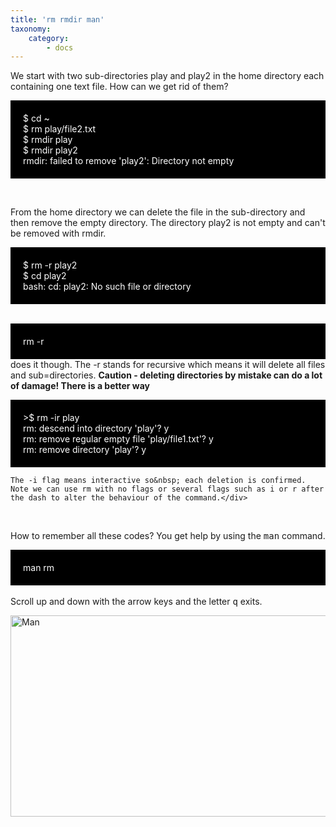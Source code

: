 ```yaml
---
title: 'rm rmdir man'
taxonomy:
    category:
        - docs
---
```


We start with two sub-directories play and play2 in the home directory each containing one text file. How can we get rid of them?
<div style="background-color:black;color:white;padding:20px;">$ cd ~<br> $ rm play/file2.txt<br> $ rmdir play<br> $ rmdir play2<br> rmdir: failed to remove 'play2': Directory not empty<br></div>


<p><br></p>
<p>From the home directory we can delete the file in the sub-directory and then remove the empty directory. The directory play2 is not empty and can't be removed with rmdir.</p>
<p>
</p>
<div style="background-color:black;color:white;padding:20px;">$ rm -r play2<br> $ cd play2<br> bash: cd: play2: No such file or directory</div><br>
<p></p>
<p>
</p>
<div style="background-color:black;color:white;padding:20px;">rm -r</div> does it though. The -r stands for recursive which means it will delete all files and sub=directories. <b>Caution - deleting directories by mistake can do a lot of damage! There is a better way</b>
<p></p>
<p>

</p>
<div style="background-color:black;color:white;padding:20px;">&gt;$ rm -ir play<br> rm: descend into directory 'play'? y<br> rm: remove regular empty file 'play/file1.txt'? y<br> rm: remove directory 'play'? y<br></div>
<p></p>
<div>

    The -i flag means interactive so&nbsp; each deletion is confirmed. Note we can use rm with no flags or several flags such as i or r after the dash to alter the behaviour of the command.</div>
<div><br></div>

<p>How to remember all these codes? You get help by using the <kbd>man</kbd> command.<br>
</p>
<div style="background-color:black;color:white;padding:20px;"> man rm</div><br> Scroll up and down with the arrow keys and the letter <kbd>q</kbd> exits.
<p></p>

<div><img src="https://wonk.xyz/moodle/draftfile.php/5/user/draft/672123171/man.jpg" alt="Man" class="img-responsive atto_image_button_text-bottom" width="555" height="322"><br></div>